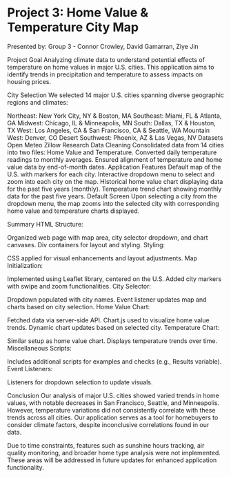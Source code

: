 # Project 3: Home Value & Temperature City Map
Presented by: Group 3 - Connor Crowley, David Gamarran, Ziye Jin

Project Goal
Analyzing climate data to understand potential effects of temperature on home values in major U.S. cities. This application aims to identify trends in precipitation and temperature to assess impacts on housing prices.

City Selection
We selected 14 major U.S. cities spanning diverse geographic regions and climates:

Northeast: New York City, NY & Boston, MA
Southeast: Miami, FL & Atlanta, GA
Midwest: Chicago, IL & Minneapolis, MN
South: Dallas, TX & Houston, TX
West: Los Angeles, CA & San Francisco, CA & Seattle, WA
Mountain West: Denver, CO
Desert Southwest: Phoenix, AZ & Las Vegas, NV
Datasets
Open Meteo
Zillow Research
Data Cleaning
Consolidated data from 14 cities into two files: Home Value and Temperature.
Converted daily temperature readings to monthly averages.
Ensured alignment of temperature and home value data by end-of-month dates.
Application Features
Default map of the U.S. with markers for each city.
Interactive dropdown menu to select and zoom into each city on the map.
Historical home value chart displaying data for the past five years (monthly).
Temperature trend chart showing monthly data for the past five years.
Default Screen
Upon selecting a city from the dropdown menu, the map zooms into the selected city with corresponding home value and temperature charts displayed.

Summary
HTML Structure:

Organized web page with map area, city selector dropdown, and chart canvases.
Div containers for layout and styling.
Styling:

CSS applied for visual enhancements and layout adjustments.
Map Initialization:

Implemented using Leaflet library, centered on the U.S.
Added city markers with swipe and zoom functionalities.
City Selector:

Dropdown populated with city names.
Event listener updates map and charts based on city selection.
Home Value Chart:

Fetched data via server-side API.
Chart.js used to visualize home value trends.
Dynamic chart updates based on selected city.
Temperature Chart:

Similar setup as home value chart.
Displays temperature trends over time.
Miscellaneous Scripts:

Includes additional scripts for examples and checks (e.g., Results variable).
Event Listeners:

Listeners for dropdown selection to update visuals.


Conclusion
Our analysis of major U.S. cities showed varied trends in home values, with notable decreases in San Francisco, Seattle, and Minneapolis. However, temperature variations did not consistently correlate with these trends across all cities. Our application serves as a tool for homebuyers to consider climate factors, despite inconclusive correlations found in our data.

Due to time constraints, features such as sunshine hours tracking, air quality monitoring, and broader home type analysis were not implemented. These areas will be addressed in future updates for enhanced application functionality.

